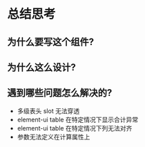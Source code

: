 # 总结思考

## 为什么要写这个组件?

## 为什么这么设计?

## 遇到哪些问题怎么解决的?

- 多级表头 slot 无法穿透
- element-ui table 在特定情况下显示合计异常
- element-ui table 在特定情况下列无法对齐
- 参数无法定义在计算属性上
